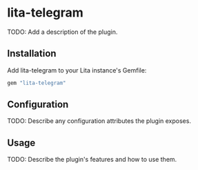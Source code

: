 # lita-telegram

TODO: Add a description of the plugin.

## Installation

Add lita-telegram to your Lita instance's Gemfile:

``` ruby
gem "lita-telegram"
```

## Configuration

TODO: Describe any configuration attributes the plugin exposes.

## Usage

TODO: Describe the plugin's features and how to use them.
